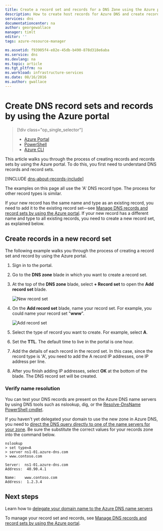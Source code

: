 ```yaml
---
title: Create a record set and records for a DNS Zone using the Azure portal | Microsoft Docs
description: How to create host records for Azure DNS and create record sets and records using the Azure portal
services: dns
documentationcenter: na
author: georgewallace
manager: timlt
editor: ''
tags: azure-resource-manager

ms.assetid: f93905f4-e82e-45db-b490-878d318e6aba
ms.service: dns
ms.devlang: na
ms.topic: article
ms.tgt_pltfrm: na
ms.workload: infrastructure-services
ms.date: 08/16/2016
ms.author: gwallace
---
```


# Create DNS record sets and records by using the Azure portal

> [!div class="op_single_selector"]
> * [Azure Portal](dns-getstarted-create-recordset-portal.md)
> * [PowerShell](dns-getstarted-create-recordset.md)
> * [Azure CLI](dns-getstarted-create-recordset-cli.md)

This article walks you through the process of creating records and records sets by using the Azure portal. To do this, you first need to understand DNS records and record sets.

[!INCLUDE [dns-about-records-include](../../includes/dns-about-records-include.md)]

The examples on this page all use the 'A' DNS record type. The process for other record types is similar.

If your new record has the same name and type as an existing record, you need to add it to the existing record set&mdash;see [Manage DNS records and record sets by using the Azure portal](dns-operations-recordsets-portal.md). If your new record has a different name and type to all existing records, you need to create a new record set, as explained below.

## Create records in a new record set

The following example walks you through the process of creating a record set and record by using the Azure portal.

1. Sign in to the portal.
2. Go to the **DNS zone** blade in which you want to create a record set.
3. At the top of the **DNS zone** blade, select **+ Record set** to open the **Add record set** blade.

    ![New record set](./media/dns-getstarted-create-recordset-portal/newrecordset500.png)

4. On the **Add record set** blade, name your record set. For example, you could name your record set "**www**".

    ![Add record set](./media/dns-getstarted-create-recordset-portal/addrecordset500.png)

5. Select the type of record you want to create. For example, select **A**.
6. Set the **TTL**. The default time to live in the portal is one hour.
7. Add the details of each record in the record set. In this case, since the record type is 'A', you need to add the A record IP addresses, one IP address per line.
8. After you finish adding IP addresses, select **OK** at the bottom of the blade. The DNS record set will be created.

### Verify name resolution

You can test your DNS records are present on the Azure DNS name servers by using DNS tools such as nslookup, dig, or the [Resolve-DnsName PowerShell cmdlet](https://technet.microsoft.com/library/jj590781.aspx).

If you haven't yet delegated your domain to use the new zone in Azure DNS, you need to [direct the DNS query directly to one of the name servers for your zone](dns-getstarted-create-dnszone.md#test-name-servers). Be sure the substitute the correct values for your records zone into the command below.

    nslookup
    > set type=A
    > server ns1-01.azure-dns.com
    > www.contoso.com

    Server:  ns1-01.azure-dns.com
    Address:  40.90.4.1

	Name:    www.contoso.com
	Address:  1.2.3.4

## Next steps

Learn how to [delegate your domain name to the Azure DNS name servers](dns-domain-delegation.md)

To manage your record set and records, see [Manage DNS records and record sets by using the Azure portal](dns-operations-recordsets-portal.md).
